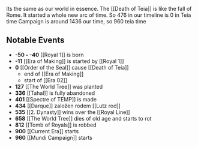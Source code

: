  Its the same as our world in essence. The [[Death of Teia]] is like the fall of Rome. It started a whole new arc of time.
So 476 in our timeline is 0 in Teia time
Campaign is around 1436 our time, so 960 teia time
## Notable Events

- **-50 - -40** [[Royal 1]] is born
- **-11** [[Era of Making]] is started by [[Royal 1]]
- **0**  [[Order of the Seal]] cause [[Death of Teia]]
  - end of [[Era of Making]]
  - start of [[Era 02]]
- **127** [[The World Tree]] was planted
- **336** [[Tahal]] is fully abandoned 
- **401** [[Spectre of TEMP]] is made
- **434** [[Darque]] založen rodem [[Lutz rod]]
- **535** [[2. Dynasty]] wins over the [[Royal Line]]
- **658** [[The World Tree]] dies of old age and starts to rot
- **812** [[Tomb of Royals]] is robbed
- **900** [[Current Era]] starts
- **960** [[Mundi Campaign]] starts